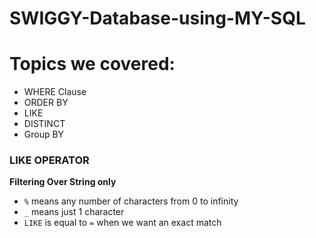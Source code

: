 # SWIGGY-Database-using-MY-SQL

# Topics we covered:

- WHERE Clause
- ORDER BY
- LIKE
- DISTINCT
- Group BY

  
### LIKE OPERATOR

**Filtering Over String only**

- `%` means any number of characters from 0 to infinity
- `_` means just 1 character
- `LIKE` is equal to `=` when we want an exact match
